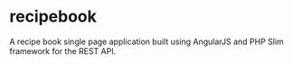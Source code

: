 # recipebook
A recipe book single page application built using AngularJS and PHP Slim framework for the REST API.
